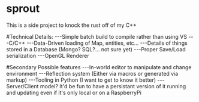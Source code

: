 # sprout

This is a side project to knock the rust off of my C++

#Technical Details:
---Simple batch build to compile rather than using VS
---C/C++ 
---Data-Driven loading of Map, entities, etc...
---Details of things stored in a Database (Mongo? SQL?... not sure yet)
---Proper Save/Load serialization
---OpenGL Renderer

#Secondary Possible features
---In-world editor to manipulate and change environment
---Reflection system (Either via macros or generated via markup)
---Tooling in Python (I want to get to know it better)
---Server/Client model?  It'd be fun to have a persistant version of it running and updating even if it's only local or on a RaspberryPi
